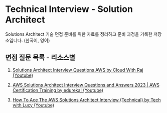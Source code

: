 # Technical Interview - Solution Architect
Solutions Architect 기술 면접 준비를 위한 자료를 정리하고 준비 과정을 기록한 저장소입니다. (한국어, 영어)

## 면접 질문 목록 - 리소스별
1. [Solutions Architect Interview Questions AWS by Cloud With Raj (Youtube)](interview-question1/questions1.md)

2. [AWS Solutions Architect Interview Questions and Answers 2023 | AWS Certification Training by edureka! (Youtube)](interview-question2/questions2.md)
   
3.  [How To Ace The AWS Solutions Architect Interview (Technical) by Tech with Lucy (Youtube)](interview-question3/questions3.md)
